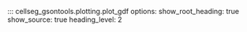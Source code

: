 ::: cellseg_gsontools.plotting.plot_gdf
    options:
      show_root_heading: true
      show_source: true
      heading_level: 2
